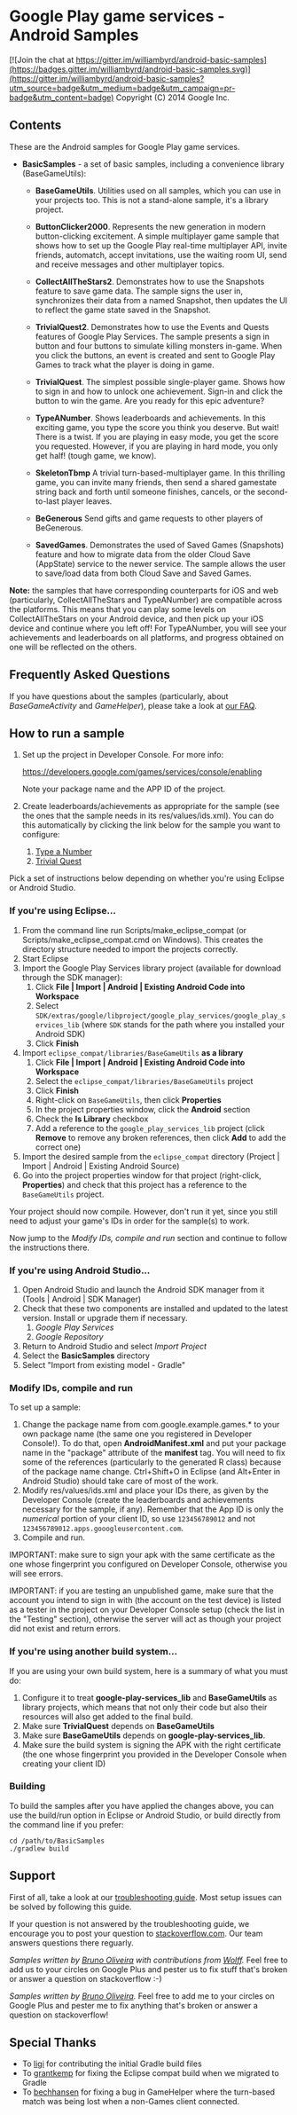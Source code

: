 Google Play game services - Android Samples
===========================================

[![Join the chat at https://gitter.im/williambyrd/android-basic-samples](https://badges.gitter.im/williambyrd/android-basic-samples.svg)](https://gitter.im/williambyrd/android-basic-samples?utm_source=badge&utm_medium=badge&utm_campaign=pr-badge&utm_content=badge)
Copyright (C) 2014 Google Inc.

<h2>Contents</h2>

These are the Android samples for Google Play game services.

* **BasicSamples** - a set of basic samples, including a convenience library (BaseGameUtils):

    * **BaseGameUtils**. Utilities used on all samples, which you can use in your projects too. This is not a stand-alone sample, it's a library project.

    * **ButtonClicker2000**. Represents the new generation in modern button-clicking excitement. A simple multiplayer game sample that shows how to set up the Google Play real-time multiplayer API, invite friends, automatch, accept invitations, use the waiting room UI, send and receive messages and other multiplayer topics.

    * **CollectAllTheStars2**. Demonstrates how to use the Snapshots feature to save game data. The sample signs the user in, synchronizes their data from a named Snapshot, then updates the UI to reflect the game state saved in the Snapshot.

    * **TrivialQuest2**. Demonstrates how to use the Events and Quests features of Google Play Services. The sample presents a sign in button and four buttons to simulate killing monsters in-game. When you click the buttons, an event is
created and sent to Google Play Games to track what the player is doing in game.

    * **TrivialQuest**. The simplest possible single-player game. Shows how to sign in and how to unlock one achievement. Sign-in and click the button to win the game. Are you ready for this epic adventure?

    * **TypeANumber**. Shows leaderboards and achievements. In this exciting game, you type the score you think you deserve. But wait! There is a twist. If you are playing in easy mode, you get the score you requested. However, if you are playing in hard mode, you only get half! (tough game, we know).

   * **SkeletonTbmp** A trivial turn-based-multiplayer game.  In this thrilling game, you can invite many friends, then send a shared gamestate string back and forth until someone finishes, cancels, or the second-to-last player leaves.

   * **BeGenerous** Send gifts and game requests to other players of BeGenerous.

   * **SavedGames**. Demonstrates the used of Saved Games (Snapshots) feature and how to migrate data from the older Cloud Save (AppState) service to the newer service.  The sample allows the user to save/load data from both Cloud Save and Saved Games.

**Note:** the samples that have corresponding counterparts for iOS and web (particularly, CollectAllTheStars and TypeANumber) are compatible across the platforms. This means that you can play some levels on CollectAllTheStars on your Android device, and then pick up your iOS device and continue where you left off! For TypeANumber, you will see your achievements and leaderboards on all platforms, and progress obtained on one will be reflected on the others.

<h2>Frequently Asked Questions</h2>

If you have questions about the samples (particularly, about *BaseGameActivity* and *GameHelper*), please
take a look at [our FAQ](https://github.com/playgameservices/android-samples/blob/master/FAQ.txt).

<h2>How to run a sample</h2>

1. Set up the project in Developer Console. For more info:

      https://developers.google.com/games/services/console/enabling

   Note your package name and the APP ID of the project.

1. Create leaderboards/achievements as appropriate for the sample (see the ones that the sample needs in its res/values/ids.xml).  You can do this automatically by clicking the link below for the sample you want to configure:
   1. [Type a Number](http://playgameservices.github.io/android-basic-samples/config-magic/index.html?sample=typeanumber)
   1. [Trivial Quest](http://playgameservices.github.io/android-basic-samples/config-magic/index.html?sample=trivialquest)

Pick a set of instructions below depending on whether you're using Eclipse or Android Studio.

<h3>If you're using Eclipse...</h3>

1. From the command line run Scripts/make_eclipse_compat (or Scripts/make_eclipse_compat.cmd on Windows).  This creates the directory structure needed to import the projects correctly.
1. Start Eclipse
1. Import the Google Play Services library project (available for download through the SDK manager):
    1. Click **File | Import | Android | Existing Android Code into Workspace**
    1. Select `SDK/extras/google/libproject/google_play_services/google_play_services_lib` (where `SDK` stands for the path where you installed your Android SDK)
    1. Click **Finish**
1. Import `eclipse_compat/libraries/BaseGameUtils` **as a library**
    1. Click **File | Import | Android | Existing Android Code into Workspace**
    1. Select the `eclipse_compat/libraries/BaseGameUtils` project
    1. Click **Finish**
    1. Right-click on `BaseGameUtils`, then click **Properties**
    1. In the project properties window, click the **Android** section
    1. Check the **Is Library** checkbox
    1. Add a reference to the `google_play_services_lib` project (click **Remove** to remove any broken references, then click **Add** to add the correct one)
1. Import the desired sample from the `eclipse_compat` directory (Project | Import | Android | Existing Android Source)
1. Go into the project properties window for that project (right-click, **Properties**) and check that this project has a reference to the `BaseGameUtils` project.

Your project should now compile. However, don't run it yet, since you still need to adjust your game's IDs
in order for the sample(s) to work.

Now jump to the *Modify IDs, compile and run* section and continue to follow the instructions there.

<h3>If you're using Android Studio...</h3>

1. Open Android Studio and launch the Android SDK manager from it (Tools | Android | SDK Manager)
1. Check that these two components are installed and updated to the latest version. Install or upgrade
   them if necessary.
   1. *Google Play Services*
   1. *Google Repository*
1. Return to Android Studio and select *Import Project*
1. Select the **BasicSamples** directory
1. Select "Import from existing model - Gradle"

<h3>Modify IDs, compile and run</h3>

To set up a sample:

1. Change the package name from com.google.example.games.\* to your own package name
   (the same one you registered in Developer Console!). To do that, open **AndroidManifest.xml** and put
   your package name in the "package" attribute of the **manifest** tag. You will need to
   fix some of the references (particularly to the generated R class) because of the package name
   change. Ctrl+Shift+O in Eclipse (and Alt+Enter in Android Studio) should take care of most of the work.
1. Modify res/values/ids.xml and place your IDs there, as given by the
   Developer Console (create the leaderboards and achievements necessary for
   the sample, if any). Remember that the App ID is only the *numerical* portion
   of your client ID, so use `123456789012` and not `123456789012.apps.gooogleusercontent.com`.
1. Compile and run.

IMPORTANT: make sure to sign your apk with the same certificate
as the one whose fingerprint you configured on Developer Console, otherwise
you will see errors.

IMPORTANT: if you are testing an unpublished game, make sure that the account you intend
to sign in with (the account on the test device) is listed as a tester in the
project on your Developer Console setup (check the list in the "Testing"
section), otherwise the server will act as though your project did not exist and
return errors.

<h3>If you're using another build system...</h3>

If you are using your own build system, here is a summary of what you must do:

1. Configure it to treat **google-play-services_lib** and **BaseGameUtils** as library projects, which means that not only their code but also their resources will also get added to the final build.
1. Make sure **TrivialQuest** depends on **BaseGameUtils**
1. Make sure **BaseGameUtils** depends on **google-play-services_lib**.
1. Make sure the build system is signing the APK with the right certificate (the one whose fingerprint you provided in the Developer Console when creating your client ID)

<h3>Building</h3>
To build the samples after you have applied the changes above, you can use the build/run option in
Eclipse or Android Studio, or build directly from the command line if you prefer:

    cd /path/to/BasicSamples
    ./gradlew build

<h2>Support</h2>

First of all, take a look at our [troubleshooting guide](https://developers.google.com/games/services/android/troubleshooting). Most setup issues can be solved by following this guide.

If your question is not answered by the troubleshooting guide, we encourage you to post your question to [stackoverflow.com](stackoverflow.com). Our team answers questions there reguarly.

*Samples written by [Bruno Oliveira](http://plus.google.com/+BrunoOliveira) with contributions from [Wolff](http://plus.google.com/+WolffDobson).* Feel free to add us to your circles on Google Plus and pester us to fix stuff that's broken or answer a question on stackoverflow :-)

*Samples written by [Bruno Oliveira](http://plus.google.com/+BrunoOliveira).* Feel free to add me to your circles on Google Plus and pester me to fix anything that's broken or answer a question on stackoverflow!

<h2>Special Thanks</h2>

* To [ligi](http://github.com/ligi) for contributing the initial Gradle build files
* To [grantkemp](https://github.com/grantkemp) for fixing the Eclipse compat build when we migrated to Gradle
* To [bechhansen](https://github.com/bechhansen) for fixing a bug in GameHelper where the turn-based match was being lost when a non-Games client connected.
